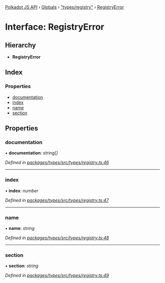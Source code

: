[Polkadot JS API](../README.md) › [Globals](../globals.md) › ["types/registry"](../modules/_types_registry_.md) › [RegistryError](_types_registry_.registryerror.md)

# Interface: RegistryError

## Hierarchy

* **RegistryError**

## Index

### Properties

* [documentation](_types_registry_.registryerror.md#documentation)
* [index](_types_registry_.registryerror.md#index)
* [name](_types_registry_.registryerror.md#name)
* [section](_types_registry_.registryerror.md#section)

## Properties

###  documentation

• **documentation**: *string[]*

*Defined in [packages/types/src/types/registry.ts:46](https://github.com/polkadot-js/api/blob/b0dc7cf451/packages/types/src/types/registry.ts#L46)*

___

###  index

• **index**: *number*

*Defined in [packages/types/src/types/registry.ts:47](https://github.com/polkadot-js/api/blob/b0dc7cf451/packages/types/src/types/registry.ts#L47)*

___

###  name

• **name**: *string*

*Defined in [packages/types/src/types/registry.ts:48](https://github.com/polkadot-js/api/blob/b0dc7cf451/packages/types/src/types/registry.ts#L48)*

___

###  section

• **section**: *string*

*Defined in [packages/types/src/types/registry.ts:49](https://github.com/polkadot-js/api/blob/b0dc7cf451/packages/types/src/types/registry.ts#L49)*
